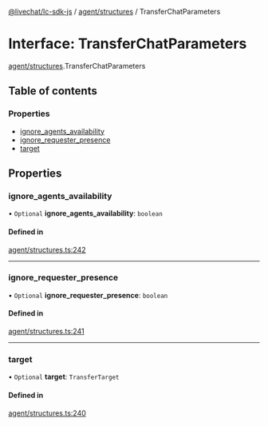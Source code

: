 [@livechat/lc-sdk-js](../README.md) / [agent/structures](../modules/agent_structures.md) / TransferChatParameters

# Interface: TransferChatParameters

[agent/structures](../modules/agent_structures.md).TransferChatParameters

## Table of contents

### Properties

- [ignore\_agents\_availability](agent_structures.TransferChatParameters.md#ignore_agents_availability)
- [ignore\_requester\_presence](agent_structures.TransferChatParameters.md#ignore_requester_presence)
- [target](agent_structures.TransferChatParameters.md#target)

## Properties

### ignore\_agents\_availability

• `Optional` **ignore\_agents\_availability**: `boolean`

#### Defined in

[agent/structures.ts:242](https://github.com/livechat/lc-sdk-js/blob/11cc290/src/agent/structures.ts#L242)

___

### ignore\_requester\_presence

• `Optional` **ignore\_requester\_presence**: `boolean`

#### Defined in

[agent/structures.ts:241](https://github.com/livechat/lc-sdk-js/blob/11cc290/src/agent/structures.ts#L241)

___

### target

• `Optional` **target**: `TransferTarget`

#### Defined in

[agent/structures.ts:240](https://github.com/livechat/lc-sdk-js/blob/11cc290/src/agent/structures.ts#L240)
